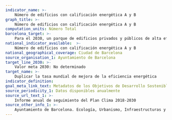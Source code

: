 ```yaml
---
indicator_name: >-
    Número de edificios con calificación energética A y B
graph_title: >-
    Número de edificios con calificación energética A y B
computation_units: Número Total
barcelona_target: >-
    Para el 2030, un parque de edificios privados y públicos de alta eficiencia energética
national_indicator_available:  >-
    Número de edificios con calificación energética A y B
national_geographical_coverage: Ciudad de Barcelona 
source_organisation_1: Ayuntamiento de Barcelona
target_line_2030: >-
    Valor meta 2030: No determinado
target_name: >-
    Duplicar la tasa mundial de mejora de la eficiencia energética
indicator_definition:
goal_meta_link_text: Metadatos de los Objetivos de Desarrollo Sostenible de las Naciones Unidas (pdf 894kB)
source_periodicity_1: Datos disponibles anualmente
source_url_text_1: >-
    Informe anual de seguimiento del Plan Clima 2018-2030
source_other_info_1: >-
    Ayuntamiento de Barcelona. Ecología, Urbanismo, Infraestructuras y Movilidad 
---
```

